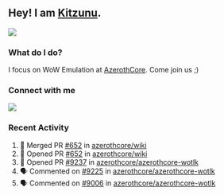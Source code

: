 ## Hey! I am [Kitzunu](https://Github.com/Kitzunu).

<!--<a href="https://github-readme-stats.kitzunu.vercel.app/api?username=Kitzunu&show_icons=true&theme=dark">
  <img align="center" src="https://github-readme-stats.kitzunu.vercel.app/api?username=Kitzunu&show_icons=true&theme=dark" />
</a>-->
<a href="https://github-readme-stats.kitzunu.vercel.app/api?username=Kitzunu&show_icons=true&theme=dark">
  <img align="center" src="https://github-readme-stats.vercel.app/api/top-langs/?username=Kitzunu&layout=compact&theme=dark" />
</a>

### What do I do?

I focus on WoW Emulation at [AzerothCore](https://Github.com/AzerothCore). Come join us ;)

### Connect with me
[![](https://img.shields.io/badge/AzerothCore%20Discord-Connect%20with%20me!-green)](https://discord.com/invite/gkt4y2x)

### Recent Activity

<!--START_SECTION:activity-->
1. 🎉 Merged PR [#652](https://github.com/azerothcore/wiki/pull/652) in [azerothcore/wiki](https://github.com/azerothcore/wiki)
2. 💪 Opened PR [#652](https://github.com/azerothcore/wiki/pull/652) in [azerothcore/wiki](https://github.com/azerothcore/wiki)
3. 💪 Opened PR [#9237](https://github.com/azerothcore/azerothcore-wotlk/pull/9237) in [azerothcore/azerothcore-wotlk](https://github.com/azerothcore/azerothcore-wotlk)
4. 🗣 Commented on [#9225](https://github.com/azerothcore/azerothcore-wotlk/issues/9225) in [azerothcore/azerothcore-wotlk](https://github.com/azerothcore/azerothcore-wotlk)
5. 🗣 Commented on [#9006](https://github.com/azerothcore/azerothcore-wotlk/issues/9006) in [azerothcore/azerothcore-wotlk](https://github.com/azerothcore/azerothcore-wotlk)
<!--END_SECTION:activity-->
